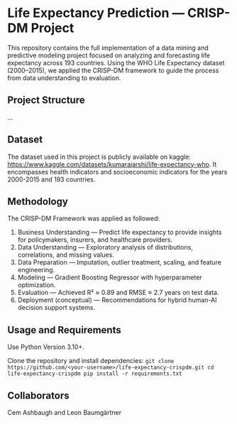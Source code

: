 # Life Expectancy Prediction — CRISP-DM Project

This repository contains the full implementation of a data mining and predictive modeling project focused on analyzing and forecasting life expectancy across 193 countries. Using the WHO Life Expectancy dataset (2000–2015), we applied the CRISP-DM framework to guide the process from data understanding to evaluation.

## Project Structure
...

## Dataset
The dataset used in this project is publicly available on kaggle: https://www.kaggle.com/datasets/kumarajarshi/life-expectancy-who. It encompasses health indicators and socioeconomic indicators for the years 2000-2015 and 193 countries.

## Methodology
The CRISP-DM Framework was applied as followed:
1. Business Understanding — Predict life expectancy to provide insights for policymakers, insurers, and healthcare providers.
2. Data Understanding — Exploratory analysis of distributions, correlations, and missing values.
3. Data Preparation — Imputation, outlier treatment, scaling, and feature engineering.
4. Modeling — Gradient Boosting Regressor with hyperparameter optimization.
5. Evaluation — Achieved R² ≈ 0.89 and RMSE ≈ 2.7 years on test data.
6. Deployment (conceptual) — Recommendations for hybrid human-AI decision support systems.

## Usage and Requirements
Use Python Version 3.10+.

Clone the repository and install dependencies:
`
git clone https://github.com/<your-username>/life-expectancy-crispdm.git
cd life-expectancy-crispdm
pip install -r requirements.txt
`


## Collaborators
Cem Ashbaugh and Leon Baumgärtner
